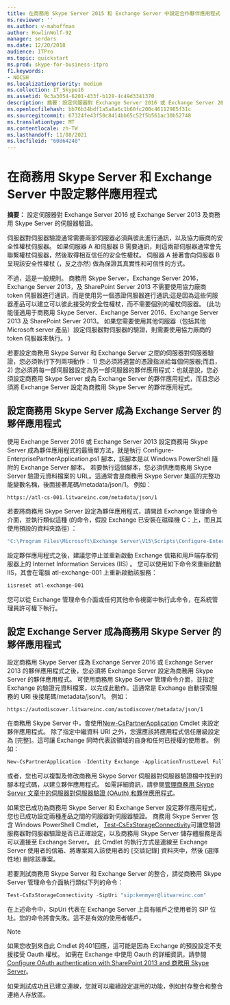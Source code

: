 ```yaml
---
title: 在商務用 Skype Server 2015 和 Exchange Server 中設定合作夥伴應用程式
ms.reviewer: ''
ms.author: v-mahoffman
author: HowlinWolf-92
manager: serdars
ms.date: 12/20/2018
audience: ITPro
ms.topic: quickstart
ms.prod: skype-for-business-itpro
f1.keywords:
- NOCSH
ms.localizationpriority: medium
ms.collection: IT_Skype16
ms.assetid: 9c3a3054-6201-433f-b128-4c49d3341370
description: 摘要：設定伺服器對 Exchange Server 2016 或 Exchange Server 2013 及商務用 Skype Server 的伺服器驗證。
ms.openlocfilehash: bb76b34bdf1a5a8a6c1b60fc200c46112985f31c
ms.sourcegitcommit: 67324fe43f50c8414bb65c52f5b561ac30b52748
ms.translationtype: MT
ms.contentlocale: zh-TW
ms.lasthandoff: 11/08/2021
ms.locfileid: "60864240"
---
```

# <a name="configure-partner-applications-in-skype-for-business-server-and-exchange-server"></a>在商務用 Skype Server 和 Exchange Server 中設定夥伴應用程式
 
**摘要：** 設定伺服器對 Exchange Server 2016 或 Exchange Server 2013 及商務用 Skype Server 的伺服器驗證。
  
伺服器對伺服器驗證通常需要兩部伺服器必須與彼此進行通訊，以及協力廠商的安全性權杖伺服器。 如果伺服器 A 和伺服器 B 需要通訊，則這兩部伺服器通常會先聯繫權杖伺服器，然後取得相互信任的安全性權杖。 伺服器 A 接著會向伺服器 B 呈現該安全性權杖 (，反之亦然) 做為保證其真實性和可信性的方式。
  
不過，這是一般規則。 商務用 Skype Server，Exchange Server 2016，Exchange Server 2013，及 SharePoint Server 2013 不需要使用協力廠商 token 伺服器進行通訊，而是使用另一個憑證伺服器進行通訊;這是因為這些伺服器產品可以建立可以彼此接受的安全性權杖，而不需要個別的權杖伺服器。  (此功能僅適用于商務用 Skype Server、Exchange Server 2016、Exchange Server 2013 及 SharePoint Server 2013。 如果您需要使用其他伺服器（包括其他 Microsoft server 產品）設定伺服器對伺服器的驗證，則需要使用協力廠商的 token 伺服器來執行。 ) 
  
若要設定商務用 Skype Server 和 Exchange Server 之間的伺服器對伺服器驗證，您必須執行下列兩項動作： 1) 您必須將適當的憑證指派給每個伺服器;而且，2) 您必須將每一部伺服器設定為另一部伺服器的夥伴應用程式：也就是說，您必須設定商務用 Skype Server 成為 Exchange Server 的夥伴應用程式，而且您必須將 Exchange Server 設定為商務用 Skype Server 的夥伴應用程式。
  
## <a name="configuring-skype-for-business-server-to-be-a-partner-application-for-exchange-server"></a>設定商務用 Skype Server 成為 Exchange Server 的夥伴應用程式

使用 Exchange Server 2016 或 Exchange Server 2013 設定商務用 Skype Server 成為夥伴應用程式的最簡單方法，就是執行 Configure-EnterprisePartnerApplication.ps1 腳本，該腳本是以 Windows PowerShell 隨附的 Exchange Server 腳本。 若要執行這個腳本，您必須供應商務用 Skype Server 驗證元資料檔案的 URL。這通常會是商務用 Skype Server 集區的完整功能變數名稱，後面接著尾碼/metadata/json/1。 例如：
  
```console
https://atl-cs-001.litwareinc.com/metadata/json/1
```

若要將商務用 Skype Server 設定為夥伴應用程式，請開啟 Exchange 管理命令介面，並執行類似這種 (的命令，假設 Exchange 已安裝在磁碟機 C：上，而且其使用預設的資料夾路徑) ：
  
```powershell
"C:\Program Files\Microsoft\Exchange Server\V15\Scripts\Configure-EnterprisePartnerApplication.ps1 -AuthMetaDataUrl 'https://atl-cs-001.litwareinc.com/metadata/json/1' -ApplicationType Lync"
```

設定夥伴應用程式之後，建議您停止並重新啟動 Exchange 信箱和用戶端存取伺服器上的 Internet Information Services (IIS) 。 您可以使用如下命令來重新啟動 IIS，其會在電腦 atl-exchange-001 上重新啟動該服務：
  
```powershell
iisreset atl-exchange-001
```

您可以從 Exchange 管理命令介面或任何其他命令視窗中執行此命令，在系統管理員許可權下執行。
  
## <a name="configuring-exchange-server-to-be-a-partner-application-for-skype-for-business-server"></a>設定 Exchange Server 成為商務用 Skype Server 的夥伴應用程式

設定商務用 Skype Server 成為 Exchange Server 2016 或 Exchange Server 2013 的夥伴應用程式之後，您必須將 Exchange Server 設定為商務用 Skype Server 的夥伴應用程式。 可使用商務用 Skype Server 管理命令介面，並指定 Exchange 的驗證元資料檔案，以完成此動作。這通常是 Exchange 自動探索服務的 URI 後接尾碼/metadata/json/1。 例如：
  
```console
https://autodiscover.litwareinc.com/autodiscover/metadata/json/1
```

在商務用 Skype Server 中，會使用[New-CsPartnerApplication](/powershell/module/skype/new-cspartnerapplication?view=skype-ps) Cmdlet 來設定夥伴應用程式。 除了指定中繼資料 URI 之外，您還應該將應用程式信任層級設定為 [完整]。這可讓 Exchange 同時代表該領域的自身和任何已授權的使用者。 例如：
  
```powershell
New-CsPartnerApplication -Identity Exchange -ApplicationTrustLevel Full -MetadataUrl "https://autodiscover.litwareinc.com/autodiscover/metadata/json/1"
```

或者，您也可以複製及修改商務用 Skype Server 伺服器對伺服器驗證檔中找到的腳本程式碼，以建立夥伴應用程式。 如需詳細資訊，請參閱[管理商務用 Skype Server 文章中的伺服器對伺服器驗證 (OAuth) 和夥伴應用程式](../../manage/authentication/server-to-server-and-partner-applications.md)。
  
如果您已成功為商務用 Skype Server 和 Exchange Server 設定夥伴應用程式，您也已成功設定兩種產品之間的伺服器對伺服器驗證。 商務用 Skype Server 包含 Windows PowerShell Cmdlet， [Test-CsExStorageConnectivity](/powershell/module/skype/test-csexstorageconnectivity?view=skype-ps)可讓您驗證服務器對伺服器驗證是否已正確設定，以及商務用 Skype Server 儲存體服務是否可以連接至 Exchange Server。 此 Cmdlet 的執行方式是連線至 Exchange Server 使用者的信箱、將專案寫入該使用者的 [交談記錄] 資料夾中，然後 (選擇性地) 刪除該專案。
  
若要測試商務用 Skype Server 和 Exchange Server 的整合，請從商務用 Skype Server 管理命令介面執行類似下列的命令：
  
```powershell
Test-CsExStorageConnectivity -SipUri "sip:kenmyer@litwareinc.com"
```

在上述命令中，SipUri 代表在 Exchange Server 上具有帳戶之使用者的 SIP 位址。您的命令將會失敗。這不是有效的使用者帳戶。
  
> [!NOTE]
> 如果您收到來自此 Cmdlet 的401回應，這可能是因為 Exchange 的預設設定不支援接受 Oauth 權杖。 如需在 Exchange 中使用 Oauth 的詳細資訊，請參閱[Configure OAuth authentication with SharePoint 2013 and 商務用 Skype Server](/exchange/configure-oauth-authentication-with-sharepoint-2013-and-lync-2013-exchange-2013-help)。 
  
如果測試成功且已建立連線，您就可以繼續設定選用的功能，例如封存整合和整合連絡人存放區。